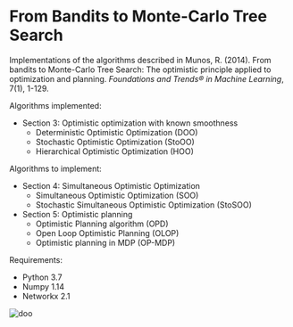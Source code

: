 # From Bandits to Monte-Carlo Tree Search
Implementations of the algorithms described in Munos, R. (2014). From bandits to Monte-Carlo Tree Search: The optimistic principle applied to optimization and planning. *Foundations and Trends® in Machine Learning*, 7(1), 1-129.

Algorithms implemented:
  - Section 3: Optimistic optimization with known smoothness
    - Deterministic Optimistic Optimization (DOO)
    - Stochastic Optimistic Optimization (StoOO)
    - Hierarchical Optimistic Optimization (HOO)

Algorithms to implement:
  - Section 4: Simultaneous Optimistic Optimization
    - Simultaneous Optimistic Optimization (SOO)
    - Stochastic Simultaneous Optimistic Optimization (StoSOO)
  - Section 5: Optimistic planning
    - Optimistic Planning algorithm (OPD)
    - Open Loop Optimistic Planning (OLOP)
    - Optimistic planning in MDP (OP-MDP)



Requirements:
  - Python 3.7
  - Numpy 1.14
  - Networkx 2.1

![doo](https://user-images.githubusercontent.com/6327275/43681732-477aebb2-9822-11e8-88ad-076b2378eb97.png)